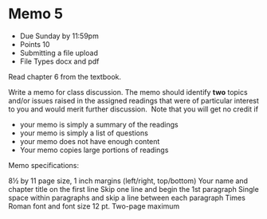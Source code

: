 # Memo 5

- Due Sunday by 11:59pm
- Points 10
- Submitting a file upload
- File Types docx and pdf

Read chapter 6 from the textbook.

Write a memo for class discussion. The memo should identify **two** topics and/or issues raised in the assigned readings that were of particular interest to you and would merit further discussion.  Note that you will get no credit if

- your memo is simply a summary of the readings
- your memo is simply a list of questions
- your memo does not have enough content
- Your memo copies large portions of readings

Memo specifications:

8½ by 11 page size, 1 inch margins (left/right, top/bottom)
Your name and chapter title on the first line
Skip one line and begin the 1st paragraph
Single space within paragraphs and skip a line between each paragraph
Times Roman font and font size 12 pt.
Two-page maximum